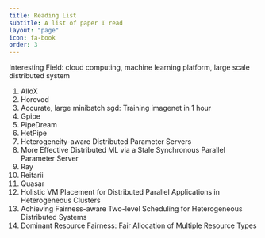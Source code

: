 ```yaml
---
title: Reading List
subtitle: A list of paper I read
layout: "page"
icon: fa-book
order: 3
---
```


Interesting Field: cloud computing, machine learning platform, large scale distributed system

1. AlloX
2. Horovod
3. Accurate, large minibatch sgd: Training imagenet in 1 hour
4. Gpipe
5. PipeDream
6. HetPipe
7. Heterogeneity-aware Distributed Parameter Servers
8. More Effective Distributed ML via a Stale Synchronous Parallel Parameter Server
9. Ray
10. Reitarii
11. Quasar
12. Holistic VM Placement for Distributed Parallel Applications in Heterogeneous Clusters
13. Achieving Fairness-aware Two-level Scheduling for Heterogeneous Distributed Systems
14. Dominant Resource Fairness: Fair Allocation of Multiple Resource Types
